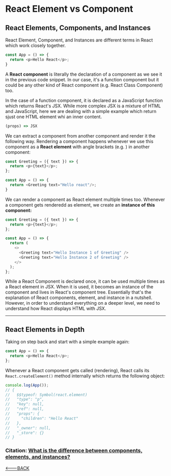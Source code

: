 # React Element vs Component

## React Elements, Components, and Instances

React Element, Component, and Instances are different terms in React which work closely together.

```javascript
const App = () => {
  return <p>Hello React</p>;
}
```

A **React component** is literally the declaration of a component as we see it in the previous code snippet. In our case, it's a function component but it could be any other kind of React component (e.g. React Class Component) too.

In the case of a function component, it is declared as a JavaScript function which returns React's JSX. While more complex JSX is a mixture of HTML and JavaScript, here we are dealing with a simple example which return sjust one HTML element whi an inner content.

```javascript
(props) => JSX
```

We can extract a component from another component and render it the following way. Rendering a component happens whenever we use this component as a **React element** with angle brackets (e.g. <Greeting />) in another component:

```javascript
const Greeting = ({ text }) => {
  return <p>{text}</p>;
};

const App = () => {
  return <Greeting text="Hello react"/>;
}
```

We can render a component as React element multiple times too. Whenever a component gets renderedd as element, we create an **instance of this component:**

```javascript
const Greeting = ({ text }) => {
  return <p>{text}</p>;
};

const App = () => {
  return (
    <>
      <Greeting text="Hello Instance 1 of Greeting" />
      <Greeting text="Hello Instance 2 of Greeting" />
    </>
  );
};
```

While a React Component is declared once, it can be used multiple times as a React element in JSX. When it is used, it becomes an instance of the component and lives in React's component tree. Essentially that's the explanation of React components, element, and instance in a nutshell. However, in order to understand everything on a deeper level, we need to understand how React displays HTML with JSX.

------------

## React Elements in Depth

Taking on step back and start with a simple example again:

```javascript
const App = () => {
  return <p>Hello React</p>;
};
```

Whenever a React component gets called (rendering), React calls its `React.createElement()` method internally which returns the following object:

```javascript
console.log(App());
// {
//   $$typeof: Symbol(react.element)
//   "type": "p",
//   "key": null,
//   "ref": null,
//   "props": {
//     "children": "Hello React"
//   },
//   "_owner": null,
//   "_store": {}
// }
```

### Citation: [What is the difference between components, elements, and instances?](https://www.robinwieruch.de/react-element-component/)

[<---BACK](README.md)
